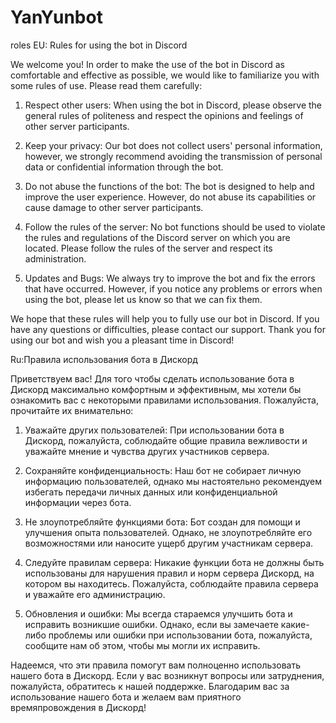 # YanYunbot
roles
EU: Rules for using the bot in Discord

We welcome you! In order to make the use of the bot in Discord as comfortable and effective as possible, we would like to familiarize you with some rules of use. Please read them carefully:

1. Respect other users: When using the bot in Discord, please observe the general rules of politeness and respect the opinions and feelings of other server participants.

2. Keep your privacy: Our bot does not collect users' personal information, however, we strongly recommend avoiding the transmission of personal data or confidential information through the bot.

3. Do not abuse the functions of the bot: The bot is designed to help and improve the user experience. However, do not abuse its capabilities or cause damage to other server participants.

4. Follow the rules of the server: No bot functions should be used to violate the rules and regulations of the Discord server on which you are located. Please follow the rules of the server and respect its administration.

5. Updates and Bugs: We always try to improve the bot and fix the errors that have occurred. However, if you notice any problems or errors when using the bot, please let us know so that we can fix them.

We hope that these rules will help you to fully use our bot in Discord. If you have any questions or difficulties, please contact our support. Thank you for using our bot and wish you a pleasant time in Discord!



Ru:Правила использования бота в Дискорд

Приветствуем вас! Для того чтобы сделать использование бота в Дискорд максимально комфортным и эффективным, мы хотели бы ознакомить вас с некоторыми правилами использования. Пожалуйста, прочитайте их внимательно:

1. Уважайте других пользователей: При использовании бота в Дискорд, пожалуйста, соблюдайте общие правила вежливости и уважайте мнение и чувства других участников сервера.

2. Сохраняйте конфиденциальность: Наш бот не собирает личную информацию пользователей, однако мы настоятельно рекомендуем избегать передачи личных данных или конфиденциальной информации через бота.

3. Не злоупотребляйте функциями бота: Бот создан для помощи и улучшения опыта пользователей. Однако, не злоупотребляйте его возможностями или наносите ущерб другим участникам сервера.

4. Следуйте правилам сервера: Никакие функции бота не должны быть использованы для нарушения правил и норм сервера Дискорд, на котором вы находитесь. Пожалуйста, соблюдайте правила сервера и уважайте его администрацию.

5. Обновления и ошибки: Мы всегда стараемся улучшить бота и исправить возникшие ошибки. Однако, если вы замечаете какие-либо проблемы или ошибки при использовании бота, пожалуйста, сообщите нам об этом, чтобы мы могли их исправить.

Надеемся, что эти правила помогут вам полноценно использовать нашего бота в Дискорд. Если у вас возникнут вопросы или затруднения, пожалуйста, обратитесь к нашей поддержке. Благодарим вас за использование нашего бота и желаем вам приятного времяпровождения в Дискорд!

